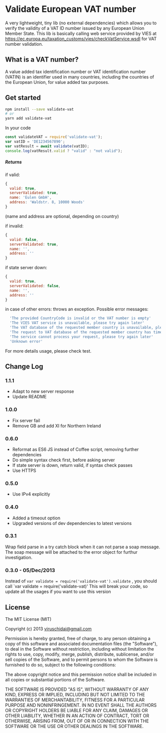# Validate European VAT number

A very lightweight, tiny lib (no external dependencies) which allows you to verify the validity of a VAT ID number issued by any European Union Member State. This lib is basically calling web service provided by VIES at https://ec.europa.eu/taxation_customs/vies/checkVatService.wsdl for VAT number validation.

## What is a VAT number?
A value added tax identification number or VAT identification number (VATIN) is an identifier used in many countries, including the countries of the European Union, for value added tax purposes.

## Get started
```bash
npm install --save validate-vat
# or
yarn add validate-vat
```

In your code
```javascript
const validateVAT = require('validate-vat');
var vatID = 'DE1234567890';
var vatResult = await validate(vatID);
console.log(vatResult.valid ? "valid" : "not valid");
```

##### Returns
if valid:
```javascript
{
  valid: true,
  serverValidated: true,
  name: 'Eulen GmbH',
  address: 'Waldstr. 8, 10000 Woods'
}
```
(name and address are optional, depending on country)

if invalid:
```javascript
{
  valid: false,
  serverValidated: true,
  name: '',
  address: ''
}
```

if state server down:
```javascript
{
  valid: true,
  serverValidated: false,
  name: '',
  address: ''
}
```

in case of other errors: throws an exception. Possible error messages:
```javascript
  'The provided CountryCode is invalid or the VAT number is empty'
  'The VIES VAT service is unavailable, please try again later'
  'The VAT database of the requested member country is unavailable, please try again later'
  'The request to VAT database of the requested member country has timed out, please try again later'
  'The service cannot process your request, please try again later'
  'Unknown error'
```
For more details usage, please check test.

## Change Log

### 1.1.1
- Adapt to new server response
- Update README

### 1.0.0
- Fix server fail
- Remove GB and add XI for Northern Ireland

### 0.6.0
- Reformat as ES6 JS instead of Coffee script, removing further dependencies
- Do simple syntax check first, before asking server
- If state server is down, return valid, if syntax check passes
- Use HTTPS

### 0.5.0
- Use IPv4 explicitly

### 0.4.0
- Added a timeout option
- Upgraded versions of dev dependencies to latest versions

### 0.3.1
Wrap field parse in a try catch block when it can not parse a soap message. The soap message will be attached to the error object for furthur investigation.

### 0.3.0 - 05/Dec/2013
Instead of
`var validate = require('validate-vat').validate`
, you should call
`var validate = require('validate-vat)'
This will break your code, so update all the usages if you want to use this version

## License
The MIT License (MIT)

Copyright (c) 2013 viruschidai@gmail.com

Permission is hereby granted, free of charge, to any person obtaining a copy
of this software and associated documentation files (the "Software"), to deal
in the Software without restriction, including without limitation the rights
to use, copy, modify, merge, publish, distribute, sublicense, and/or sell
copies of the Software, and to permit persons to whom the Software is
furnished to do so, subject to the following conditions:

The above copyright notice and this permission notice shall be included in
all copies or substantial portions of the Software.

THE SOFTWARE IS PROVIDED "AS IS", WITHOUT WARRANTY OF ANY KIND, EXPRESS OR
IMPLIED, INCLUDING BUT NOT LIMITED TO THE WARRANTIES OF MERCHANTABILITY,
FITNESS FOR A PARTICULAR PURPOSE AND NONINFRINGEMENT. IN NO EVENT SHALL THE
AUTHORS OR COPYRIGHT HOLDERS BE LIABLE FOR ANY CLAIM, DAMAGES OR OTHER
LIABILITY, WHETHER IN AN ACTION OF CONTRACT, TORT OR OTHERWISE, ARISING FROM,
OUT OF OR IN CONNECTION WITH THE SOFTWARE OR THE USE OR OTHER DEALINGS IN
THE SOFTWARE.
